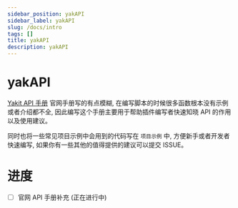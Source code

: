```yaml
---
sidebar_position: yakAPI
sidebar_label: yakAPI
slug: /docs/intro
tags: []
title: yakAPI
description: yakAPI
---
```


# yakAPI

[Yakit API 手册](https://yaklang.io/api-manual/intro) 官网手册写的有点模糊, 在编写脚本的时候很多函数根本没有示例或者介绍都不全, 因此编写这个手册主要用于帮助插件编写者快速知晓 API 的作用以及使用建议。

同时也将一些常见项目示例中会用到的代码写在 `项目示例` 中, 方便新手或者开发者快速编写, 如果你有一些其他的值得提供的建议可以提交 ISSUE。

# 进度
- [ ] 官网 API 手册补充 (正在进行中)